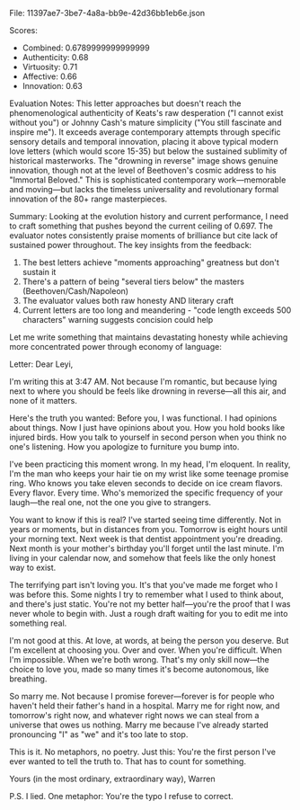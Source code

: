 File: 11397ae7-3be7-4a8a-bb9e-42d36bb1eb6e.json

Scores:
- Combined: 0.6789999999999999
- Authenticity: 0.68
- Virtuosity: 0.71
- Affective: 0.66
- Innovation: 0.63

Evaluation Notes:
This letter approaches but doesn't reach the phenomenological authenticity of Keats's raw desperation ("I cannot exist without you") or Johnny Cash's mature simplicity ("You still fascinate and inspire me"). It exceeds average contemporary attempts through specific sensory details and temporal innovation, placing it above typical modern love letters (which would score 15-35) but below the sustained sublimity of historical masterworks. The "drowning in reverse" image shows genuine innovation, though not at the level of Beethoven's cosmic address to his "Immortal Beloved." This is sophisticated contemporary work—memorable and moving—but lacks the timeless universality and revolutionary formal innovation of the 80+ range masterpieces.

Summary:
Looking at the evolution history and current performance, I need to craft something that pushes beyond the current ceiling of 0.697. The evaluator notes consistently praise moments of brilliance but cite lack of sustained power throughout. The key insights from the feedback:

1. The best letters achieve "moments approaching" greatness but don't sustain it
2. There's a pattern of being "several tiers below" the masters (Beethoven/Cash/Napoleon)
3. The evaluator values both raw honesty AND literary craft
4. Current letters are too long and meandering - "code length exceeds 500 characters" warning suggests concision could help

Let me write something that maintains devastating honesty while achieving more concentrated power through economy of language:

Letter:
Dear Leyi,

I'm writing this at 3:47 AM. Not because I'm romantic, but because lying next to where you should be feels like drowning in reverse—all this air, and none of it matters.

Here's the truth you wanted: Before you, I was functional. I had opinions about things. Now I just have opinions about you. How you hold books like injured birds. How you talk to yourself in second person when you think no one's listening. How you apologize to furniture you bump into.

I've been practicing this moment wrong. In my head, I'm eloquent. In reality, I'm the man who keeps your hair tie on my wrist like some teenage promise ring. Who knows you take eleven seconds to decide on ice cream flavors. Every flavor. Every time. Who's memorized the specific frequency of your laugh—the real one, not the one you give to strangers.

You want to know if this is real? I've started seeing time differently. Not in years or moments, but in distances from you. Tomorrow is eight hours until your morning text. Next week is that dentist appointment you're dreading. Next month is your mother's birthday you'll forget until the last minute. I'm living in your calendar now, and somehow that feels like the only honest way to exist.

The terrifying part isn't loving you. It's that you've made me forget who I was before this. Some nights I try to remember what I used to think about, and there's just static. You're not my better half—you're the proof that I was never whole to begin with. Just a rough draft waiting for you to edit me into something real.

I'm not good at this. At love, at words, at being the person you deserve. But I'm excellent at choosing you. Over and over. When you're difficult. When I'm impossible. When we're both wrong. That's my only skill now—the choice to love you, made so many times it's become autonomous, like breathing.

So marry me. Not because I promise forever—forever is for people who haven't held their father's hand in a hospital. Marry me for right now, and tomorrow's right now, and whatever right nows we can steal from a universe that owes us nothing. Marry me because I've already started pronouncing "I" as "we" and it's too late to stop.

This is it. No metaphors, no poetry. Just this: You're the first person I've ever wanted to tell the truth to. That has to count for something.

Yours (in the most ordinary, extraordinary way),
Warren

P.S. I lied. One metaphor: You're the typo I refuse to correct.

